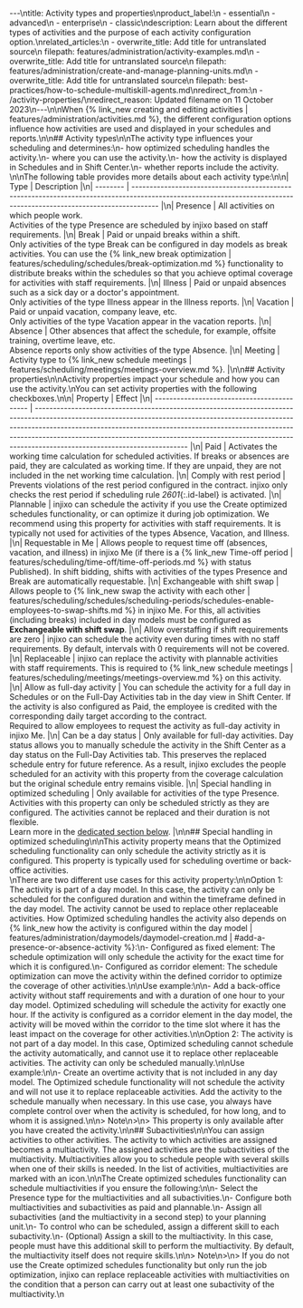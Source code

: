 ---\ntitle: Activity types and properties\nproduct_label:\n  - essential\n  - advanced\n  - enterprise\n  - classic\ndescription: Learn about the different types of activities and the purpose of each activity configuration option.\nrelated_articles:\n  - overwrite_title: Add title for untranslated source\n    filepath: features/administration/activity-examples.md\n  - overwrite_title: Add title for untranslated source\n    filepath: features/administration/create-and-manage-planning-units.md\n  - overwrite_title: Add title for untranslated source\n    filepath: best-practices/how-to-schedule-multiskill-agents.md\nredirect_from:\n  - /activity-properties/\nredirect_reason: Updated filename on 11 October 2023\n---\n\nWhen {% link_new creating and editing activities | features/administration/activities.md %}, the different configuration options influence how activities are used and displayed in your schedules and reports.\n\n## Activity types\n\nThe activity type influences your scheduling and determines:\n- how optimized scheduling handles the activity.\n- where you can use the activity.\n- how the activity is displayed in Schedules and in Shift Center.\n- whether reports include the activity. <!-- illness, absences, vacation -->\n\nThe following table provides more details about each activity type:\n\n| Type     | Description                                                                                                                                                         |\n| -------- | ------------------------------------------------------------------------------------------------------------------------------------------------------------------- |\n| Presence | All activities on which people work.<br>Activities of the type Presence are scheduled by injixo based on staff requirements.                                    |\n| Break    | Paid or unpaid breaks within a shift.<br>Only activities of the type Break can be configured in day models as break activities. You can use the {% link_new break optimization | features/scheduling/schedules/break-optimization.md %} functionality to distribute breaks within the schedules so that you achieve optimal coverage for activities with staff requirements. |\n| Illness  | Paid or unpaid absences such as a sick day or a doctor's appointment.<br>Only activities of the type Illness appear in the Illness reports.                             |\n| Vacation | Paid or unpaid vacation, company leave, etc.<br> Only activities of the type Vacation appear in the vacation reports.                                                 |\n| Absence  | Other absences that affect the schedule, for example, offsite training, overtime leave, etc.<br>Absence reports only show activities of the type Absence.              |\n| Meeting  | Activity type to {% link_new schedule meetings | features/scheduling/meetings/meetings-overview.md %}. |\n\n## Activity properties\n\nActivity properties impact your schedule and how you can use the activity.\nYou can set activity properties with the following checkboxes.\n\n| Property                                    | Effect                 |\n| ------------------------------------------- | ------------------------------------------------------------------------------------------------------------------------------------------------------------------------------------------------------------------------------------------------------------------------------------------------------------------------------------------------------------------ |\n| Paid                                        | Activates the working time calculation for scheduled activities. If breaks or absences are paid, they are calculated as working time. If they are unpaid, they are not included in the net working time calculation.                                                                                                                                       |\n| Comply with rest period                     | Prevents violations of the rest period configured in the contract. injixo only checks the rest period if scheduling rule _2601_{:.id-label} is activated.   |\n| Plannable                                   | injixo can schedule the activity if you use the Create optimized schedules functionality, or can optimize it during job optimization. We recommend using this property for activities with staff requirements. It is typically not used for activities of the types Absence, Vacation, and Illness.                                                                               |\n| Requestable in Me                           | Allows people to request time off (absences, vacation, and illness) in injixo Me (if there is a {% link_new Time-off period | features/scheduling/time-off/time-off-periods.md %} with status Published). In shift bidding, shifts with activities of the types Presence and Break are automatically requestable. |\n| Exchangeable with shift swap              | Allows people to {% link_new swap the activity with each other | features/scheduling/schedules/scheduling-periods/schedules-enable-employees-to-swap-shifts.md %} in injixo Me. For this, all activities (including breaks) included in day models must be configured as **Exchangeable with shift swap**.                                                                                                                          |\n| Allow overstaffing if shift requirements are zero | injixo can schedule the activity even during times with no staff requirements. By default, intervals with 0 requirements will not be covered.                                                                                                                                                                                                                |\n| Replaceable                               | injixo can replace the activity with plannable activities with staff requirements. This is required to {% link_new schedule meetings | features/scheduling/meetings/meetings-overview.md %} on this activity.                                                                                                               |\n| Allow as full-day activity                | You can schedule the activity for a full day in Schedules or on the Full-Day Activities tab in the day view in Shift Center. If the activity is also configured as Paid, the employee is credited with the corresponding daily target according to the contract.<br>Required to allow employees to request the activity as full-day activity in injixo Me.   |\n| Can be a day status                                | Only available for full-day activities. Day status allows you to manually schedule the activity in the Shift Center as a day status on the Full-Day Activities tab. This preserves the replaced schedule entry for future reference. As a result, injixo excludes the people scheduled for an activity with this property from the coverage calculation but the original schedule entry remains visible. |\n| Special handling in optimized scheduling | Only available for activities of the type Presence. Activities with this property can only be scheduled strictly as they are configured. The activities cannot be replaced and their duration is not flexible.<br>Learn more in the [dedicated section below](#special-handling-in-optimized-scheduling). |\n\n## Special handling in optimized scheduling\n\nThis activity property means that the Optimized scheduling functionality can only schedule the activity strictly as it is configured. This property is typically used for scheduling overtime or back-office activities.<br>\nThere are two different use cases for this activity property:\n\nOption 1: The activity is part of a day model. In this case, the activity can only be scheduled for the configured duration and within the timeframe defined in the day model. The activity cannot be used to replace other replaceable activities. How Optimized scheduling handles the activity also depends on {% link_new how the activity is configured within the day model | features/administration/daymodels/daymodel-creation.md | #add-a-presence-or-absence-activity %}:\n- Configured as fixed element: The schedule optimization will only schedule the activity for the exact time for which it is configured.\n- Configured as corridor element: The schedule optimization can move the activity within the defined corridor to optimize the coverage of other activities.\n\nUse example:\n\n- Add a back-office activity without staff requirements and with a duration of one hour to your day model. Optimized scheduling will schedule the activity for exactly one hour. If the activity is configured as a corridor element in the day model, the activity will be moved within the corridor to the time slot where it has the least impact on the coverage for other activities.\n\nOption 2: The activity is not part of a day model. In this case, Optimized scheduling cannot schedule the activity automatically, and cannot use it to replace other replaceable activities. The activity can only be scheduled manually.\n\nUse example:\n\n- Create an overtime activity that is not included in any day model. The Optimized schedule functionality will not schedule the activity and will not use it to replace replaceable activities. Add the activity to the schedule manually when necessary. In this use case, you always have complete control over when the activity is scheduled, for how long, and to whom it is assigned.\n\n> Note\n>\n> This property is only available after you have created the activity.\n\n## Subactivities\n\nYou can assign activities to other activities. The activity to which activities are assigned becomes a multiactivity. The assigned activities are the subactivities of the multiactivity. Multiactivities allow you to schedule people with several skills when one of their skills is needed. In the list of activities, multiactivities are marked with an <em class="multiactivity-icon"></em> icon.\n\nThe Create optimized schedules functionality can schedule multiactivities if you ensure the following:\n\n- Select the Presence type for the multiactivities and all subactivities.\n- Configure both multiactivities and subactivities as paid and plannable.\n- Assign all subactivities (and the multiactivity in a second step) to your planning unit.\n- To control who can be scheduled, assign a different skill to each subactivity.\n- (Optional) Assign a skill to the multiactivity. In this case, people must have this additional skill to perform the multiactivity. By default, the multiactivity itself does not require skills.\n\n> Note\n>\n> If you do not use the Create optimized schedules functionality but only run the job optimization, injixo can replace replaceable activities with multiactivities on the condition that a person can carry out at least one subactivity of the multiactivity.\n